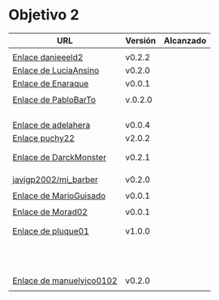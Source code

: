 # Objetivo 2

| URL                                        | Versión | Alcanzado |
|--------------------------------------------|---------|-----------|
| <!-- Enlace de sergioae19 --> | | |
| [Enlace danieeeld2](https://github.com/josemponce/RutaMusical/pull/7) | v0.2.2 ||
| [Enlace de LuciaAnsino](https://github.com/puchy22/nutri-app/pull/7) | v0.2.0 | |
| [Enlace de Enaraque](https://github.com/spmanolo/calidad-aire/pull/8) | v0.0.1 | |
| <!-- Enlace de giorgiogiovanni --> | | |
| [Enlace de PabloBarTo](https://github.com/javigp2002/LazyFood/pull/7) | v.0.2.0| |
| <!-- Enlace de danibarranqueroo --> | | |
| <!-- Enlace de Amadocm --> | | |
| <!-- Enlace de marinajcs --> | | |
| <!-- Enlace de GiancaGrizzly --> | | |
| [Enlace de adelahera](https://github.com/Enaraque/bus_stadistics/pull/6) | v0.0.4 | |
| [Enlace puchy22](https://github.com/shvtwp/DePendiente/pull/9)  | v2.0.2 ||
| <!-- Enlace de carlotiii30 --> | | |
| <!-- Enlace de sergioffdez --> | | |
| [Enlace de DarckMonster](https://github.com/danieeeld2/LogisticsRoutes/pull/8) | v0.2.1 | |
| <!-- Enlace de DFolchA --> | | |
| <!-- Enlace de diagmatrix --> | | |
| <!-- Enlace de JaimeGM96 --> | | |
| [javigp2002/mi_barber](https://github.com/Christianlr/MIBarberSchedule/pull/7)| v0.2.0| |
| <!-- Enlace de shvtwp --> | | |
| [Enlace de MarioGuisado](https://github.com/manuelvico0102/easySelect/pull/7) | v0.0.1 | |
| <!-- Enlace de J P S --> | | |
| [Enlace de Morad02](https://github.com/MarioGuisado/TrainMe/pull/6) | v0.0.1 | |
| <!-- Enlace de albertolj --> | | |
| <!-- Enlace de Christianlr --> | | |
| [Enlace de pluque01](https://github.com/carlosservi/Asistente_Ruta_Camioneros/pull/13) | v1.0.0 | |
| <!-- Enlace de josemponce --> | | |
| <!-- Enlace de smallPingu --> | | |
| <!-- Enlace de chelunike --> | | |
| <!-- Enlace de M M M --> | | |
| <!-- Enlace de moshidev --> | | |
| <!-- Enlace de R L O E --> | | |
| <!-- Enlace de migueruiz --> | | |
| <!-- Enlace de Javito198 --> | | |
| <!-- Enlace de Alvarosanpal --> | | |
| <!-- Enlace de spmanolo --> | | |
| <!-- Enlace de carlosservi --> | | |
| <!-- Enlace de raultl12 --> | | |
| [Enlace de manuelvico0102](https://github.com/Morad02/F1Data/pull/9) | v0.2.0 | |
| <!-- Enlace de johnwaves --> | | |

